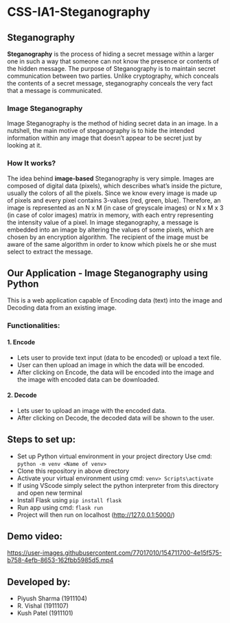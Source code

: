 # CSS-IA1-Steganography

## Steganography
**Steganography** is the process of hiding a secret message within a larger one in such a way that someone can not know the presence or contents of the hidden message. The purpose of Steganography is to maintain secret communication between two parties. Unlike cryptography, which conceals the contents of a secret message, steganography conceals the very fact that a message is communicated.

### Image Steganography
Image Steganography is the method of hiding secret data in an image. In a nutshell, the main motive of steganography is to hide the intended information within any image that doesn’t appear to be secret just by looking at it.

### How It works?
The idea behind **image-based** Steganography is very simple. Images are composed of digital data (pixels), which describes what’s inside the picture, usually the colors of all the pixels. Since we know every image is made up of pixels and every pixel contains 3-values (red, green, blue). Therefore, an image is represented as an N x M (in case of greyscale images) or N x M x 3 (in case of color images) matrix in memory, with each entry representing the intensity value of a pixel. In image steganography, a message is embedded into an image by altering the values of some pixels, which are chosen by an encryption algorithm. The recipient of the image must be aware of the same algorithm in order to know which pixels he or she must select to extract the message.


## Our Application - Image Steganography using Python
This is a web application capable of Encoding data (text) into the image and Decoding data from an existing image.

### Functionalities:
#### 1. Encode
- Lets user to provide text input (data to be encoded) or upload a text file.
- User can then upload an image in which the data will be encoded.
- After clicking on Encode, the data will be encoded into the image and the image with encoded data can be downloaded.

#### 2. Decode
- Lets user to upload an image with the encoded data.
- After clicking on Decode, the decoded data will be shown to the user.

## Steps to set up:
- Set up Python virtual environment in your project directory
  Use cmd: `python -m venv <Name of venv>`
- Clone this repository in above directory
- Activate your virtual environment using 
  cmd: `venv> Scripts\activate` 
- If using VScode simply select the python interpreter from this directory and open new terminal
- Install Flask using `pip install flask`
- Run app using cmd: `flask run`
- Project will then run on localhost (http://127.0.0.1:5000/)

## Demo video:

https://user-images.githubusercontent.com/77017010/154711700-4e15f575-b758-4efb-8653-162fbb5985d5.mp4


## Developed by:
- Piyush Sharma (1911104)
- R. Vishal (1911107)
- Kush Patel (1911101)



